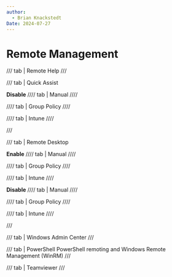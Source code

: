 ```yaml
---
author: 
  - Brian Knackstedt
Date: 2024-07-27
---
```

# Remote Management

/// tab | Remote Help
///

/// tab | Quick Assist

**Disable**
//// tab | Manual
////

//// tab | Group Policy
////

//// tab | Intune
////

///

/// tab | Remote Desktop

**Enable**
//// tab | Manual
////

//// tab | Group Policy
////

//// tab | Intune
////

**Disable**
//// tab | Manual
////

//// tab | Group Policy
////

//// tab | Intune
////

///

/// tab | Windows Admin Center
///

/// tab | PowerShell
PowerShell remoting and Windows Remote Management (WinRM)
///

/// tab | Teamviewer
///


